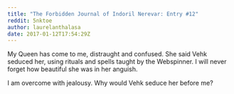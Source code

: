 ```yaml
---
title: "The Forbidden Journal of Indoril Nerevar: Entry #12"
reddit: 5nktoe
author: laurelanthalasa
date: 2017-01-12T17:54:29Z
---
```


My Queen has come to me, distraught and confused.  She said Vehk seduced her, using rituals and spells taught by the Webspinner.  I will never forget how beautiful she was in her anguish.

I am overcome with jealousy.  Why would Vehk seduce her before me?
